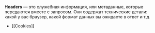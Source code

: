 **Headers** — это служебная информация, или метаданные, которые передаются вместе с запросом. Они содержат технические детали: какой у вас браузер, какой формат данных вы ожидаете в ответ и т.д.

- [[Cookies]]